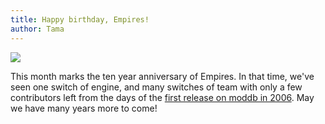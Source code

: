 ```yaml
---
title: Happy birthday, Empires!
author: Tama
---
```


![](http://i.imgur.com/uTaBANb.jpg)

This month marks the ten year anniversary of Empires. In that time, we've seen one switch of engine, and many switches of team with only a few contributors left from the days of the [first release on moddb in 2006](http://www.moddb.com/mods/empires/news/empires-mod-released). May we have many years more to come!